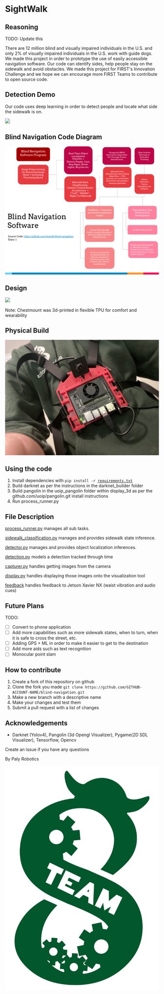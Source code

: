 # SightWalk

## Reasoning


TODO: Update this 


There are 12 million blind and visually impaired individuals in the U.S. and only 2% of visually impaired individuals in
the U.S. work with guide dogs.
We made this project in order to prototype the use of easily accessible navigation software.
Our code can identify sides, help people stay on the sidewalk and avoid obstacles.
We made this project for FIRST's Innovation Challenge and we hope we can encourage more FIRST Teams to contribute 
to open source code.

## Detection Demo
Our code uses deep learning in order to detect people and locate what side the sidewalk is on.

![](assets/Sidewalk_Demo.gif)

## Blind Navigation Code Diagram

![](assets/Code_Diagram.png)

## Design
![](assets/Design.png)

Note: Chestmount was 3d-printed in flexible TPU for comfort and wearability

## Physical Build
![](assets/Physical_Build.jpg)

## Using the code
1. Install dependencies with `pip install -r `[`requirements.txt`](requirements.txt)
2. Build darknet as per the instructions in the darknet_builder folder
3. Build pangolin in the uoip_pangolin folder within display_3d as per the github.com/uoip/pangolin.git install instructions
4. Run process_runner.py

## File Description

[process_runner.py](process_runner.py) manages all sub tasks.

[sidewalk_classification.py](sidewalk_classification) manages and provides sidewalk state inference.

[detector.py](person_automobile_sign_detection/detector.py) manages and provides object localization inferences.

[detection.py](person_automobile_sign_detection/detection.py) models a detection tracked through time

[capturer.py](capturer.py) handles getting images from the camera

[display.py](display.py) handles displaying those images onto the visualization tool

[feedback](feedback/) handles feedback to Jetson Xavier NX (waist vibration and audio cues)

## Future Plans

TODO:
* [ ] Convert to phone application
* [ ] Add more capabilities such as more sidewalk states, when to turn, when it is safe to cross the street, etc.
* [ ] Adding GPS + ML in order to make it easier to get to the destination
* [ ] Add more aids such as text recognition
* [ ] Monocular point slam

## How to contribute
1. Create a fork of this repository on github
1. Clone the fork you made ``git clone https://github.com/GITHUB-ACCOUNT-NAME/blind-navigation.git``
2. Make a new branch with a descriptive name
3. Make your changes and test them
4. Submit a pull request with a list of changes

## Acknowledgements
* Darknet (Yolov4), Pangolin (3d Opengl Visualizer), Pygame(2D SDL Visualizer), Tensorflow, Opencv

Create an issue if you have any questions

By Paly Robotics

![](assets/Logo.png)
